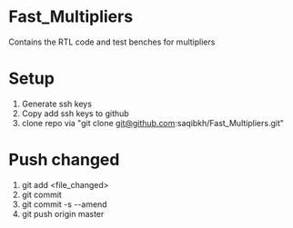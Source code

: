 # Fast_Multipliers
Contains the RTL code and test benches for multipliers

# Setup
1) Generate ssh keys
2) Copy add ssh keys to github
3) clone repo via "git clone git@github.com:saqibkh/Fast_Multipliers.git"

# Push changed
1) git add <file_changed>
2) git commit
3) git commit -s --amend
4) git push origin master
